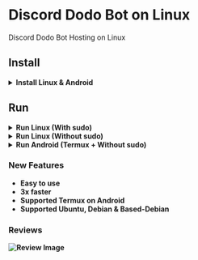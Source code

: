 # Discord Dodo Bot on Linux 
Discord Dodo Bot Hosting on Linux

## Install
<details>
<summary><b>Install Linux & Android</summary>
  
```
wget https://raw.githubusercontent.com/InikoMatthewPro/discord-dodobot-on-linux/main/version/discord-dodobot-v2.3
```
</details>
  
## Run
<details>
<summary><b>Run Linux (With sudo)</summary>
  
```
sudo bash discord-dodobot-v2.3
```
</details>
  
<details>
<summary><b>Run Linux (Without sudo)</summary>
  
```
bash discord-dodobot-v2.3
```
</details>
  
<details>
<summary><b>Run Android (Termux + Without sudo)</summary>

```
bash discord-dodobot-v2.3
```
</details>

### New Features
- Easy to use
- 3x faster
- Supported Termux on Android
- Supported Ubuntu, Debian & Based-Debian

### Reviews
![Review Image](image/Screenshot_20221222-104042_Termux.jpg)
